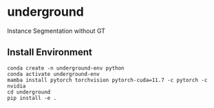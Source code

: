 # underground
Instance Segmentation without GT


## Install Environment

```
conda create -n underground-env python
conda activate underground-env
mamba install pytorch torchvision pytorch-cuda=11.7 -c pytorch -c nvidia
cd underground
pip install -e .
```
